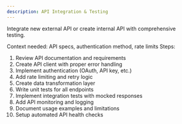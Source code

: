 ```yaml
---
description: API Integration & Testing
---
```


Integrate new external API or create internal API with comprehensive testing.

Context needed: API specs, authentication method, rate limits
Steps:
1. Review API documentation and requirements
2. Create API client with proper error handling
3. Implement authentication (OAuth, API key, etc.)
4. Add rate limiting and retry logic
5. Create data transformation layer
6. Write unit tests for all endpoints
7. Implement integration tests with mocked responses
8. Add API monitoring and logging
9. Document usage examples and limitations
10. Setup automated API health checks

